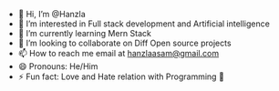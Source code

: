 - 👋 Hi, I’m @Hanzla
- 👀 I’m interested in Full stack development and Artificial intelligence
- 🌱 I’m currently learning Mern Stack 
- 💞️ I’m looking to collaborate on Diff Open source projects
- 📫 How to reach me email at hanzlaasam@gmail.com
- 😄 Pronouns: He/Him
- ⚡ Fun fact: Love and Hate relation with Programming 🥲

<!---
CodeChat-WithHanzla/CodeChat-WithHanzla is a ✨ special ✨ repository because its `README.md` (this file) appears on your GitHub profile.
You can click the Preview link to take a look at your changes.
--->
